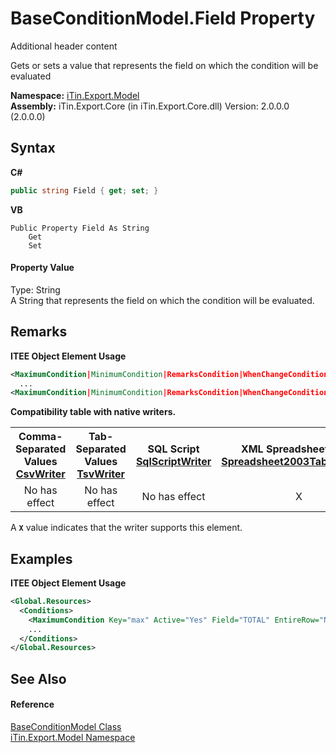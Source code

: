 # BaseConditionModel.Field Property 
Additional header content 

Gets or sets a value that represents the field on which the condition will be evaluated

**Namespace:**&nbsp;<a href="N_iTin_Export_Model">iTin.Export.Model</a><br />**Assembly:**&nbsp;iTin.Export.Core (in iTin.Export.Core.dll) Version: 2.0.0.0 (2.0.0.0)

## Syntax

**C#**<br />
``` C#
public string Field { get; set; }
```

**VB**<br />
``` VB
Public Property Field As String
	Get
	Set
```


#### Property Value
Type: String<br />A String that represents the field on which the condition will be evaluated.

## Remarks

**ITEE Object Element Usage**<br />
``` XML
<MaximumCondition|MinimumCondition|RemarksCondition|WhenChangeCondition|ZeroCondition Field="string" ...>
  ...
<MaximumCondition|MinimumCondition|RemarksCondition|WhenChangeCondition|ZeroCondition>
```


<strong>Compatibility table with native writers.</strong><table><tr><th>Comma-Separated Values<br /><a href="T_iTin_Export_Writers_CsvWriter">CsvWriter</a></th><th>Tab-Separated Values<br /><a href="T_iTin_Export_Writers_TsvWriter">TsvWriter</a></th><th>SQL Script<br /><a href="T_iTin_Export_Writers_SqlScriptWriter">SqlScriptWriter</a></th><th>XML Spreadsheet 2003<br /><a href="T_iTin_Export_Writers_Spreadsheet2003TabularWriter">Spreadsheet2003TabularWriter</a></th></tr><tr><td align="center">No has effect</td><td align="center">No has effect</td><td align="center">No has effect</td><td align="center">X</td></tr></table> A <strong>`X`</strong> value indicates that the writer supports this element.


## Examples

**ITEE Object Element Usage**<br />
``` XML
<Global.Resources>
  <Conditions>
    <MaximumCondition Key="max" Active="Yes" Field="TOTAL" EntireRow="No" Style="maxTotalStyle"/>
    ...
  </Conditions>
</Global.Resources>
```


## See Also


#### Reference
<a href="T_iTin_Export_Model_BaseConditionModel">BaseConditionModel Class</a><br /><a href="N_iTin_Export_Model">iTin.Export.Model Namespace</a><br />